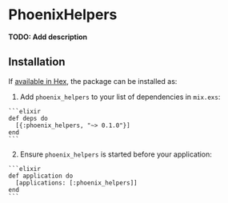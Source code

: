 # PhoenixHelpers

**TODO: Add description**

## Installation

If [available in Hex](https://hex.pm/docs/publish), the package can be installed as:

  1. Add `phoenix_helpers` to your list of dependencies in `mix.exs`:

    ```elixir
    def deps do
      [{:phoenix_helpers, "~> 0.1.0"}]
    end
    ```

  2. Ensure `phoenix_helpers` is started before your application:

    ```elixir
    def application do
      [applications: [:phoenix_helpers]]
    end
    ```

